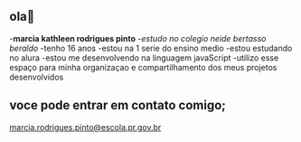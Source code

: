 ## ola👋

-**marcia kathleen rodrigues pinto**
-_estudo no colegio neide bertasso beraldo_
-tenho 16 anos
-estou na 1 serie do ensino medio
-estou estudando no alura
-estou me desenvolvendo na linguagem javaScript
-utilizo esse espaço para minha organizaçao e compartilhamento dos meus projetos desenvolvidos

## voce pode entrar em contato comigo;
marcia.rodrigues.pinto@escola.pr.gov.br

<!--
**marcia2008/marcia2008** is a ✨ _special_ ✨ repository because its `README.md` (this file) appears on your GitHub profile.

Here are some ideas to get you started:

- 🔭 I’m currently working on ...
- 🌱 I’m currently learning ...
- 👯 I’m looking to collaborate on ...
- 🤔 I’m looking for help with ...
- 💬 Ask me about ...
- 📫 How to reach me: ...
- 😄 Pronouns: ...
- ⚡ Fun fact: ...
-->
